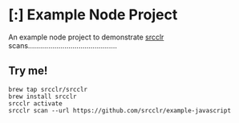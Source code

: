 # [:] Example Node Project

An example node project to demonstrate [srcclr](https://www.srcclr.com) scans............................................

## Try me!

```
brew tap srcclr/srcclr
brew install srcclr
srcclr activate
srcclr scan --url https://github.com/srcclr/example-javascript
```
